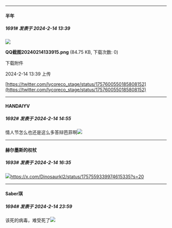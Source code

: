 
*****

####  半年  
##### 1691#       发表于 2024-2-14 13:39

<img src="https://img.saraba1st.com/forum/202402/14/133958nubv3n51uk9nk3tn.png" referrerpolicy="no-referrer">

<strong>QQ截图20240214133915.png</strong> (84.75 KB, 下载次数: 0)

下载附件

2024-2-14 13:39 上传

[https://twitter.com/lycoreco_stage/status/1757600550185808152](https://twitter.com/lycoreco_stage/status/1757600550185808152)


*****

####  HANDAIYV  
##### 1692#       发表于 2024-2-14 14:55

情人节怎么也还是这么多答辩芭菲啊<img src="https://static.saraba1st.com/image/smiley/face2017/118.png" referrerpolicy="no-referrer">


*****

####  赫尔墨斯的权杖  
##### 1693#       发表于 2024-2-14 16:35

<img src="https://p.sda1.dev/15/7baa29fb678117ffb3b5eb659a345bb8/CMP_20240214163510590.jpg" referrerpolicy="no-referrer">https://x.com/Dinosaurkl2/status/1757559339974615335?s=20


*****

####  Saber琪  
##### 1694#       发表于 2024-2-14 23:59

该死的病毒，难受死了<img src="https://static.saraba1st.com/image/smiley/face2017/119.png" referrerpolicy="no-referrer">

